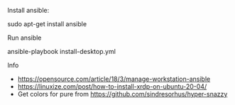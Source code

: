 Install ansible:

sudo apt-get install ansible 


Run ansible

ansible-playbook install-desktop.yml

Info
* https://opensource.com/article/18/3/manage-workstation-ansible
* https://linuxize.com/post/how-to-install-xrdp-on-ubuntu-20-04/
* Get colors for pure from https://github.com/sindresorhus/hyper-snazzy
